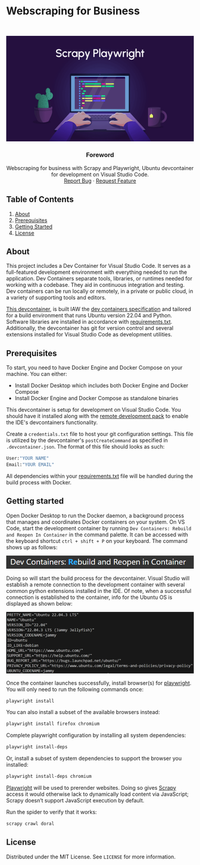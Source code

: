 # Webscraping for Business
<br />
<p align="center">
  <a href="https://github.com/jgome284/Webscraping-for-Business">
    <img src="imgs/scrapy_playwright.png" alt="Logo">
  </a>

  <h3 align="center">Foreword</h3>

  <p align="center">
    Webscraping for business with Scrapy and Playwright, Ubuntu devcontainer for development on Visual Studio Code.
    <br />
    <a href="https://github.com/jgome284/Webscraping-for-Business/issues">Report Bug</a>
    ·
    <a href="https://github.com/jgome284/Webscraping-for-Business/issues">Request Feature</a>
  </p>
</p>


<!-- TABLE OF CONTENTS -->
## Table of Contents
<div style='text-align:'>
  <ol>
    <li>
      <a href="#about">About</a>
    </li>
    <li>
      <a href="#prerequisites">Prerequisites</a>
    </li>
    <li>
      <a href="#getting-started">Getting Started</a>
    </li>
    <li>
      <a href="#license">License</a>
    </li>
  </ol>
</details>
</div>


<!-- ABOUT THE PROJECT -->
## About
This project includes a Dev Container for Visual Studio Code. It serves as a full-featured development environment with everything needed to run the application. Dev Containers separate tools, libraries, or runtimes needed for working with a codebase. They aid in continuous integration and testing. Dev containers can be run locally or remotely, in a private or public cloud, in a variety of supporting tools and editors.

[This devcontainer](.devcontainer), is built IAW the [dev containers specification](https://containers.dev/implementors/spec/) and tailored for a build environment that runs Ubuntu version 22.04 and Python. Software libraries are installed in accordance with [requirements.txt](./.devcontainer/requirements.txt). Additionally, the devcontainer has git for version control and several extensions installed for Visual Studio Code as development utilities.

<!-- PREREQUISITES -->
## Prerequisites
To start, you need to have Docker Engine and Docker Compose on your machine. You can either:
* Install Docker Desktop which includes both Docker Engine and Docker Compose
* Install Docker Engine and Docker Compose as standalone binaries

This devcontainer is setup for development on Visual Studio Code. You should have it installed along with the [remote development pack](https://marketplace.visualstudio.com/items?itemName=ms-vscode-remote.vscode-remote-extensionpack) to enable the IDE's devcontainers functionality.

Create a `credentials.txt` file to host your git configuration settings. This file is utilized by the devcontainer's `postCreateCommand` as specified in `.devcontainer.json`. The format of this file should looks as such:

```sh
User:"YOUR NAME"
Email:"YOUR EMAIL"
```

All dependencies within your [requirements.txt](./.devcontainer/requirements.txt) file will be handled during the build process with Docker.


<!-- GETTING STARTED -->
## Getting started
Open Docker Desktop to run the Docker daemon, a background process that manages and coordinates Docker containers on your system. On VS Code, start the development container by running `Dev Containers: Rebuild and Reopen In Container` in the command palette. It can be accessed with the keyboard shortcut `ctrl + shift + P` on your keyboard. The command shows up as follows:

![Rebuild and Reopen In Container](imgs/rebuildAndReopenInContainer.png)

Doing so will start the build process for the devcontainer. Visual Studio will establish a remote connection to the development container with several common python extensions installed in the IDE. Of note, when a successful connection is established to the container, info for the Ubuntu OS is displayed as shown below:

![Operating System Information](imgs/osInfo.png)

Once the container launches successfully, install browser(s) for [playwright](https://playwright.dev/python/). You will only need to run the following commands once:

``` sh
playwright install
```

You can also install a subset of the available browsers instead:

``` sh
playwright install firefox chromium
```
Complete playwright configuration by installing all system dependencies:

``` sh
playwright install-deps 
```

Or, install a subset of system dependencies to support the browser you installed:

```sh
playwright install-deps chromium
```

[Playwright](https://playwright.dev/python/) will be used to prerender websites. Doing so gives [Scrapy](https://docs.scrapy.org/en/latest/intro/overview.html) access it would otherwise lack to dynamically load content via JavaScript; Scrapy doesn’t support JavaScript execution by default.

Run the spider to verify that it works:

```sh
scrapy crawl doral
```

## License
Distributed under the MIT License. See `LICENSE` for more information.